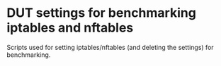 # DUT settings for benchmarking iptables and nftables
Scripts used for setting iptables/nftables (and deleting the settings) for benchmarking.
